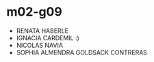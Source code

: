# m02-g09
- RENATA HABERLE 
- IGNACIA CARDEMIL :)
- NICOLAS NAVIA
- SOPHIA ALMENDRA GOLDSACK CONTRERAS
